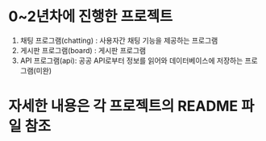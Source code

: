 # 0~2년차에 진행한 프로젝트
 1. 채팅 프로그램(chatting) : 사용자간 채팅 기능을 제공하는 프로그램
 2. 게시판 프로그램(board) : 게시판 프로그램
 3. API 프로그램(api): 공공 API로부터 정보를 읽어와 데이터베이스에 저장하는 프로그램(미완)

# 자세한 내용은 각 프로젝트의 README 파일 참조
   
    
